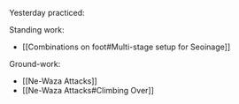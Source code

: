 Yesterday practiced:

Standing work:
* [[Combinations on foot#Multi-stage setup for Seoinage]]

Ground-work:
* [[Ne-Waza Attacks]]
* [[Ne-Waza Attacks#Climbing Over]]
